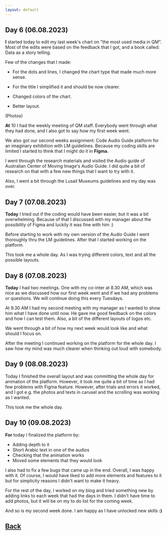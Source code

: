 ```yaml
---
layout: default
---
```

## Day 6 (06.08.2023)
<b>I</b> started today to edit my last week's chart on "the most used media in QM". Most of the edits were based on the feedback that I got, and a book called: Data as a story telling.

Few of the changes that I made:

* For the dots and lines, I changed the chart type that made much more sense.
 
* For the title I simplified it and should be now clearer.
 
* Changed colors of the chart.
* Better layout.

(Photos)

<b>At</b> 10 I had the weekly meeting of QM staff. Everybody went through what they had done, and I also got to say how my first week went.

We also got our second weeks assignment: Code Audio Guide platform for an imaginary exhibition with LM guidelines. Because my coding skills are limited I started to think that I might do it in <b>Figma.</b>

I went through the research materials and visited the Audio guide of Australian Center of Moving Image's Audio Guide. I did quite a bit of research on that with a few new things that I want to try with it.

Also, I went a bit through the Lusail Museums guidelines and my day was over.

## Day 7 (07.08.2023)

<b>Today</b> I tried out if the coding would have been easier, but it was a bit overwhelming. Because of that I discussed with my manager about the possibility of Figma and luckily it was fine with him :)

Before starting to work with my own version of the Audio Guide I went thoroughly thru the LM guidelines. After that I started working on the platform.

This took me a whole day. As I was trying different colors, text and all the possible layouts.

## Day 8 (07.08.2023)

<b>Today</b> I had two meetings. One with my co-inter at 8.30 AM, which was nice as we discussed how our first week went and if we had any problems or questions. We will continue doing this every Tuesdays.

At 9.30 AM I had my second meeting with my manager as I wanted to show him what I have done until now. He gave me good feedback on the colors and how I can test them. Also, a bit of the different layouts of logos etc.

We went through a bit of how my next week would look like and what should I focus on.

After the meeting I continued working on the platform for the whole day. I saw how my mind was much clearer when thinking out loud with somebody.

## Day 9 (08.08.2023)

Today I finished the overall layout and was committing the whole day for animation of the platform. However, it took me quite a bit of time as I had few problems with Figma feature. However, after trials and errors it worked, and I got e.g. the photos and texts in carusel and the scrolling was working as I wanted.

This took me the whole day.

## Day 10 (09.08.2023)

<b>For</b> today I finalized the platform by:
* Adding depth to it
* Short Arabic text in one of the audios
* Checking that the animation works
* Moved some elements that they would look

I also had to fix a few bugs that came up in the end. Overall, I was happy with it. Of course, I would have liked to add more elements and features to it but for simplicity reasons I didn't want to make it heavy.

For the rest of the day, I worked on my blog and tried something new by adding links to each week that had the days in them. I didn't have time to add photos, but it will be on my to do list for the coming week.

And so is my second week done. I am happy as I have unlocked new skills <b>:)</b>

## [Back](./)
